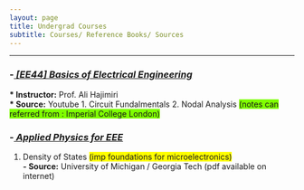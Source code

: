 ```yaml
---
layout: page
title: Undergrad Courses
subtitle: Courses/ Reference Books/ Sources
---
```



-----------

### -<EM><U> [EE44] Basics of Electrical Engineering </U></EM>
<b> * Instructor:</b> Prof. Ali Hajimiri <br> <b> * Source:</b> Youtube 1. Circuit Fundalmentals
2. Nodal Analysis <span style="background-color: #7FFF00"> (notes can referred from : Imperial College London) </span>

### -<EM><U> Applied Physics for EEE </U></EM>

1. Density of States <span style="background-color: #FFFF00"> (imp foundations for microelectronics)</span>
   <br> <b> - Source:</b> University of Michigan / Georgia Tech  (pdf available on internet)



